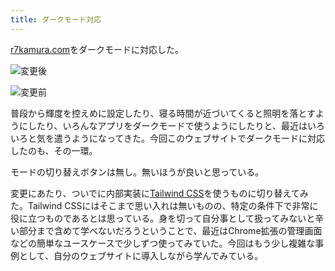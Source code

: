 ```yaml
---
title: ダークモード対応
---
```

[r7kamura.com](https://r7kamura.com/)をダークモードに対応した。

![](https://lh3.googleusercontent.com/CURlWSqP8e3-Ekxbdj49kinHukjGb_Lap0N1kBgneWGJa-3egnxgHaUGmVV0r-ggH4GqlMfNwgv9Azk1eVERHYScSbtkiWU4210KAaSNqlzSBYCRFT9cPcVr9D-dO0iS6haabKiBe-UHEyO5KHrSilRWAtACTjYp6Vu7EScbZ2zT57vZYCEjPDT2jwV9 "変更後")

![](https://lh5.googleusercontent.com/kKqScCRdoqKOGRjN7XVEjiYbhFr4c4OyVnMXWq0cvDERXlgYdkkubVXQNfccRrDz3rL2MNgXuOP13w2isy3zD14cinfocy9b7OrH92j5MhcWqhOWzD9y8aWDtElLPi4lBsK8YeaXhDi3nRoTC1UE1wzKVeJxi54orODx9oFlDWJYEQxOHOgTB8w3AS1o "変更前")

普段から輝度を控えめに設定したり、寝る時間が近づいてくると照明を落とすようにしたり、いろんなアプリをダークモードで使うようにしたりと、最近はいろいろと気を遣うようになってきた。今回このウェブサイトでダークモードに対応したのも、その一環。

モードの切り替えボタンは無し。無いほうが良いと思っている。

変更にあたり、ついでに内部実装に[Tailwind CSS](https://tailwindcss.com/)を使うものに切り替えてみた。Tailwind CSSにはそこまで思い入れは無いものの、特定の条件下で非常に役に立つものであるとは思っている。身を切って自分事として扱ってみないと辛い部分まで含めて学べないだろうということで、最近はChrome拡張の管理画面などの簡単なユースケースで少しずつ使ってみていた。今回はもう少し複雑な事例として、自分のウェブサイトに導入しながら学んでみている。
